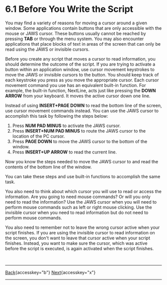 # 6.1 Before You Write the Script

You may find a variety of reasons for moving a cursor around a given
window. Some applications contain buttons that are only accessible with
the mouse or JAWS cursor. These buttons usually cannot be reached by
pressing **TAB** or through the menu system. You may also encounter
applications that place blocks of text in areas of the screen that can
only be read using the JAWS or invisible cursors.

Before you create any script that moves a cursor to read information,
you should determine the outcome of the script. If you are trying to
activate a button within an application window, use cursor movement
keystrokes to move the JAWS or invisible cursors to the button. You
should keep track of each keystroke you press as you move the
appropriate cursor. Each cursor movement command you use has an
equivalent built-in function. For example, the built-in function,
NextLine, acts just like pressing the **DOWN ARROW** from your keyboard.
It moves the active cursor down one line.

Instead of using **INSERT+PAGE DOWN** to read the bottom line of the
screen, use cursor movement commands instead. You can use the JAWS
cursor to accomplish this task by following the steps below:

1.  Press **NUM PAD MINUS** to activate the JAWS cursor.
2.  Press **INSERT+NUM PAD MINUS** to route the JAWS cursor to the
    location of the PC cursor.
3.  Press **PAGE DOWN** to move the JAWS cursor to the bottom of the
    window.
4.  Press **INSERT+UP ARROW** to read the current line.

Now you know the steps needed to move the JAWS cursor to and read the
contents of the bottom line of the window.

You can take these steps and use built-in functions to accomplish the
same task.

You also need to think about which cursor you will use to read or access
the information. Are you going to need mouse commands? Or will you only
need to read the information? Use the JAWS cursor when you will need to
perform mouse commands such as left or right mouse clicking. Use the
invisible cursor when you need to read information but do not need to
perform mouse commands.

You also need to remember not to leave the wrong cursor active when your
script finishes. If you are using the invisible cursor to read
information on the screen, you don\'t want to leave that cursor active
when your script finishes. Instead, you want to make sure the cursor,
which was active before the script is executed, is again activated when
the script finishes.

 

  ---------------------------------------------------------- -- ------------------------------------------
  [Back](javascript:window.history.go(-1);){accesskey="b"}      [Next](06-2_PCCursor.htm){accesskey="x"}
  ---------------------------------------------------------- -- ------------------------------------------
